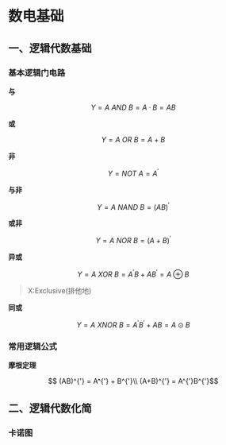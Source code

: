 # 数电基础

## 一、逻辑代数基础

### 基本逻辑门电路

**与**

$$Y = A\ AND\ B = A·B = AB$$

**或**

$$Y = A\ OR\ B = A+B$$

**非**

$$Y = NOT\ A = A^{'}$$

**与非**

$$Y = A\ NAND\ B = (AB)^{'}$$

**或非**

$$Y = A\ NOR\ B = (A+B)^{'}$$

**异或**

$$Y = A\ XOR\ B = A^{'}B + AB^{'} = A\oplus B$$
>X:Exclusive(排他地)

**同或**

$$Y = A\ XNOR\ B = A^{'}B^{'} + AB = A\odot B$$

### 常用逻辑公式

**摩根定理**

$$ (AB)^{'} = A^{'} + B^{'}\\ (A+B)^{'} = A^{'}B^{'}$$

## 二、逻辑代数化简

### 卡诺图